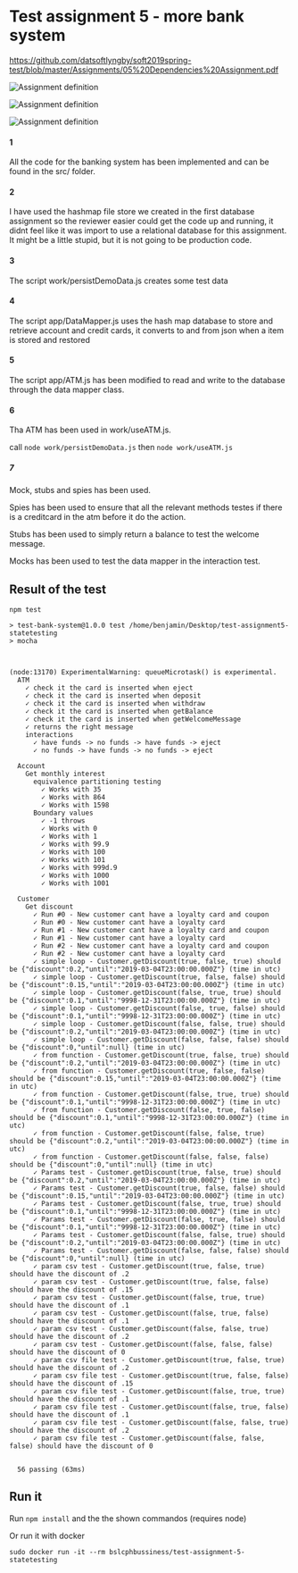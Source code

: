 # Test assignment 5 - more bank system

https://github.com/datsoftlyngby/soft2019spring-test/blob/master/Assignments/05%20Dependencies%20Assignment.pdf

![Assignment definition](https://raw.githubusercontent.com/benjaco-edu/test-assignment5-statetesting/master/assignment_p1.png)

![Assignment definition](https://raw.githubusercontent.com/benjaco-edu/test-assignment5-statetesting/master/assignment_p2.png)

![Assignment definition](https://raw.githubusercontent.com/benjaco-edu/test-assignment5-statetesting/master/assignment_p3.png)

#### 1

All the code for the banking system has been implemented and can be found in the src/ folder.

#### 2

I have used the hashmap file store we created in the first database assignment so the reviewer easier could get the code up and running, it didnt feel like it was import to use a relational database for this assignment. It might be a little stupid, but it is not going to be production code.

#### 3

The script work/persistDemoData.js creates some test data

#### 4

The script app/DataMapper.js uses the hash map database to store and retrieve account and credit cards, it converts to and from json when a item is stored and restored

#### 5

The script app/ATM.js has been modified to read and write to the database through the data mapper class.

#### 6

Tha ATM has been used in work/useATM.js.

call `node work/persistDemoData.js` then `node work/useATM.js`

##### 7

Mock, stubs and spies has been used.

Spies has been used to ensure that all the relevant methods testes if there is a creditcard in the atm before it do the action.

Stubs has been used to simply return a balance to test the welcome message.

Mocks has been used to test the data mapper in the interaction test.


## Result of the test

```
npm test

> test-bank-system@1.0.0 test /home/benjamin/Desktop/test-assignment5-statetesting
> mocha



(node:13170) ExperimentalWarning: queueMicrotask() is experimental.
  ATM
    ✓ check it the card is inserted when eject
    ✓ check it the card is inserted when deposit
    ✓ check it the card is inserted when withdraw
    ✓ check it the card is inserted when getBalance
    ✓ check it the card is inserted when getWelcomeMessage
    ✓ returns the right message
    interactions
      ✓ have funds -> no funds -> have funds -> eject
      ✓ no funds -> have funds -> no funds -> eject

  Account
    Get monthly interest
      equivalence partitioning testing
        ✓ Works with 35
        ✓ Works with 864
        ✓ Works with 1598
      Boundary values
        ✓ -1 throws
        ✓ Works with 0
        ✓ Works with 1
        ✓ Works with 99.9
        ✓ Works with 100
        ✓ Works with 101
        ✓ Works with 999d.9
        ✓ Works with 1000
        ✓ Works with 1001

  Customer
    Get discount
      ✓ Run #0 - New customer cant have a loyalty card and coupon
      ✓ Run #0 - New customer cant have a loyalty card
      ✓ Run #1 - New customer cant have a loyalty card and coupon
      ✓ Run #1 - New customer cant have a loyalty card
      ✓ Run #2 - New customer cant have a loyalty card and coupon
      ✓ Run #2 - New customer cant have a loyalty card
      ✓ simple loop - Customer.getDiscount(true, false, true) should be {"discount":0.2,"until":"2019-03-04T23:00:00.000Z"} (time in utc)
      ✓ simple loop - Customer.getDiscount(true, false, false) should be {"discount":0.15,"until":"2019-03-04T23:00:00.000Z"} (time in utc)
      ✓ simple loop - Customer.getDiscount(false, true, true) should be {"discount":0.1,"until":"9998-12-31T23:00:00.000Z"} (time in utc)
      ✓ simple loop - Customer.getDiscount(false, true, false) should be {"discount":0.1,"until":"9998-12-31T23:00:00.000Z"} (time in utc)
      ✓ simple loop - Customer.getDiscount(false, false, true) should be {"discount":0.2,"until":"2019-03-04T23:00:00.000Z"} (time in utc)
      ✓ simple loop - Customer.getDiscount(false, false, false) should be {"discount":0,"until":null} (time in utc)
      ✓ from function - Customer.getDiscount(true, false, true) should be {"discount":0.2,"until":"2019-03-04T23:00:00.000Z"} (time in utc)
      ✓ from function - Customer.getDiscount(true, false, false) should be {"discount":0.15,"until":"2019-03-04T23:00:00.000Z"} (time in utc)
      ✓ from function - Customer.getDiscount(false, true, true) should be {"discount":0.1,"until":"9998-12-31T23:00:00.000Z"} (time in utc)
      ✓ from function - Customer.getDiscount(false, true, false) should be {"discount":0.1,"until":"9998-12-31T23:00:00.000Z"} (time in utc)
      ✓ from function - Customer.getDiscount(false, false, true) should be {"discount":0.2,"until":"2019-03-04T23:00:00.000Z"} (time in utc)
      ✓ from function - Customer.getDiscount(false, false, false) should be {"discount":0,"until":null} (time in utc)
      ✓ Params test - Customer.getDiscount(true, false, true) should be {"discount":0.2,"until":"2019-03-04T23:00:00.000Z"} (time in utc)
      ✓ Params test - Customer.getDiscount(true, false, false) should be {"discount":0.15,"until":"2019-03-04T23:00:00.000Z"} (time in utc)
      ✓ Params test - Customer.getDiscount(false, true, true) should be {"discount":0.1,"until":"9998-12-31T23:00:00.000Z"} (time in utc)
      ✓ Params test - Customer.getDiscount(false, true, false) should be {"discount":0.1,"until":"9998-12-31T23:00:00.000Z"} (time in utc)
      ✓ Params test - Customer.getDiscount(false, false, true) should be {"discount":0.2,"until":"2019-03-04T23:00:00.000Z"} (time in utc)
      ✓ Params test - Customer.getDiscount(false, false, false) should be {"discount":0,"until":null} (time in utc)
      ✓ param csv test - Customer.getDiscount(true, false, true) should have the discount of .2
      ✓ param csv test - Customer.getDiscount(true, false, false) should have the discount of .15
      ✓ param csv test - Customer.getDiscount(false, true, true) should have the discount of .1
      ✓ param csv test - Customer.getDiscount(false, true, false) should have the discount of .1
      ✓ param csv test - Customer.getDiscount(false, false, true) should have the discount of .2
      ✓ param csv test - Customer.getDiscount(false, false, false) should have the discount of 0
      ✓ param csv file test - Customer.getDiscount(true, false, true) should have the discount of .2
      ✓ param csv file test - Customer.getDiscount(true, false, false) should have the discount of .15
      ✓ param csv file test - Customer.getDiscount(false, true, true) should have the discount of .1
      ✓ param csv file test - Customer.getDiscount(false, true, false) should have the discount of .1
      ✓ param csv file test - Customer.getDiscount(false, false, true) should have the discount of .2
      ✓ param csv file test - Customer.getDiscount(false, false, false) should have the discount of 0


  56 passing (63ms)

```

## Run it

Run `npm install` and the the shown commandos (requires node)

Or run it with docker

`sudo docker run -it --rm bslcphbussiness/test-assignment-5-statetesting`